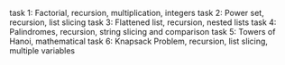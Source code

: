 task 1: Factorial, recursion, multiplication, integers
task 2: Power set, recursion, list slicing 
task 3: Flattened list, recursion, nested lists
task 4: Palindromes, recursion, string slicing and comparison
task 5: Towers of Hanoi, mathematical
task 6: Knapsack Problem, recursion, list slicing, multiple variables